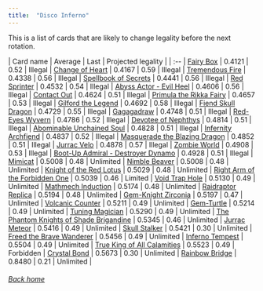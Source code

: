 ```yaml
---
title:  "Disco Inferno"
---
```


This is a list of cards that are likely to change legality before the next rotation.

| Card name | Average | Last | Projected legality |
| :-- |
[Fairy Box](https://db.ygoprodeck.com/card/?search=Fairy%20Box) | 0.4121 | 0.52 | Illegal |
[Change of Heart](https://db.ygoprodeck.com/card/?search=Change%20of%20Heart) | 0.4167 | 0.59 | Illegal |
[Tremendous Fire](https://db.ygoprodeck.com/card/?search=Tremendous%20Fire) | 0.4338 | 0.56 | Illegal |
[Spellbook of Secrets](https://db.ygoprodeck.com/card/?search=Spellbook%20of%20Secrets) | 0.4441 | 0.56 | Illegal |
[Red Sprinter](https://db.ygoprodeck.com/card/?search=Red%20Sprinter) | 0.4532 | 0.54 | Illegal |
[Abyss Actor - Evil Heel](https://db.ygoprodeck.com/card/?search=Abyss%20Actor%20-%20Evil%20Heel) | 0.4606 | 0.56 | Illegal |
[Contact Out](https://db.ygoprodeck.com/card/?search=Contact%20Out) | 0.4624 | 0.51 | Illegal |
[Primula the Rikka Fairy](https://db.ygoprodeck.com/card/?search=Primula%20the%20Rikka%20Fairy) | 0.4657 | 0.53 | Illegal |
[Gilford the Legend](https://db.ygoprodeck.com/card/?search=Gilford%20the%20Legend) | 0.4692 | 0.58 | Illegal |
[Fiend Skull Dragon](https://db.ygoprodeck.com/card/?search=Fiend%20Skull%20Dragon) | 0.4729 | 0.55 | Illegal |
[Gagagadraw](https://db.ygoprodeck.com/card/?search=Gagagadraw) | 0.4748 | 0.51 | Illegal |
[Red-Eyes Wyvern](https://db.ygoprodeck.com/card/?search=Red-Eyes%20Wyvern) | 0.4786 | 0.52 | Illegal |
[Devotee of Nephthys](https://db.ygoprodeck.com/card/?search=Devotee%20of%20Nephthys) | 0.4814 | 0.51 | Illegal |
[Abominable Unchained Soul](https://db.ygoprodeck.com/card/?search=Abominable%20Unchained%20Soul) | 0.4828 | 0.51 | Illegal |
[Infernity Archfiend](https://db.ygoprodeck.com/card/?search=Infernity%20Archfiend) | 0.4837 | 0.52 | Illegal |
[Masquerade the Blazing Dragon](https://db.ygoprodeck.com/card/?search=Masquerade%20the%20Blazing%20Dragon) | 0.4852 | 0.51 | Illegal |
[Jurrac Velo](https://db.ygoprodeck.com/card/?search=Jurrac%20Velo) | 0.4878 | 0.57 | Illegal |
[Zombie World](https://db.ygoprodeck.com/card/?search=Zombie%20World) | 0.4908 | 0.53 | Illegal |
[Boot-Up Admiral - Destroyer Dynamo](https://db.ygoprodeck.com/card/?search=Boot-Up%20Admiral%20-%20Destroyer%20Dynamo) | 0.4928 | 0.51 | Illegal |
[Mimicat](https://db.ygoprodeck.com/card/?search=Mimicat) | 0.5008 | 0.48 | Unlimited |
[Nimble Beaver](https://db.ygoprodeck.com/card/?search=Nimble%20Beaver) | 0.5008 | 0.48 | Unlimited |
[Knight of the Red Lotus](https://db.ygoprodeck.com/card/?search=Knight%20of%20the%20Red%20Lotus) | 0.5029 | 0.48 | Unlimited |
[Right Arm of the Forbidden One](https://db.ygoprodeck.com/card/?search=Right%20Arm%20of%20the%20Forbidden%20One) | 0.5039 | 0.46 | Limited |
[Void Trap Hole](https://db.ygoprodeck.com/card/?search=Void%20Trap%20Hole) | 0.5130 | 0.49 | Unlimited |
[Mathmech Induction](https://db.ygoprodeck.com/card/?search=Mathmech%20Induction) | 0.5174 | 0.48 | Unlimited |
[Raidraptor Replica](https://db.ygoprodeck.com/card/?search=Raidraptor%20Replica) | 0.5194 | 0.48 | Unlimited |
[Gem-Knight Zirconia](https://db.ygoprodeck.com/card/?search=Gem-Knight%20Zirconia) | 0.5197 | 0.47 | Unlimited |
[Volcanic Counter](https://db.ygoprodeck.com/card/?search=Volcanic%20Counter) | 0.5211 | 0.49 | Unlimited |
[Gem-Turtle](https://db.ygoprodeck.com/card/?search=Gem-Turtle) | 0.5214 | 0.49 | Unlimited |
[Tuning Magician](https://db.ygoprodeck.com/card/?search=Tuning%20Magician) | 0.5290 | 0.49 | Unlimited |
[The Phantom Knights of Shade Brigandine](https://db.ygoprodeck.com/card/?search=The%20Phantom%20Knights%20of%20Shade%20Brigandine) | 0.5345 | 0.46 | Unlimited |
[Jurrac Meteor](https://db.ygoprodeck.com/card/?search=Jurrac%20Meteor) | 0.5416 | 0.49 | Unlimited |
[Skull Stalker](https://db.ygoprodeck.com/card/?search=Skull%20Stalker) | 0.5421 | 0.30 | Unlimited |
[Freed the Brave Wanderer](https://db.ygoprodeck.com/card/?search=Freed%20the%20Brave%20Wanderer) | 0.5456 | 0.49 | Unlimited |
[Inferno Tempest](https://db.ygoprodeck.com/card/?search=Inferno%20Tempest) | 0.5504 | 0.49 | Unlimited |
[True King of All Calamities](https://db.ygoprodeck.com/card/?search=True%20King%20of%20All%20Calamities) | 0.5523 | 0.49 | Forbidden |
[Crystal Bond](https://db.ygoprodeck.com/card/?search=Crystal%20Bond) | 0.5673 | 0.30 | Unlimited |
[Rainbow Bridge](https://db.ygoprodeck.com/card/?search=Rainbow%20Bridge) | 0.8480 | 0.21 | Unlimited |

###### [Back home](index)